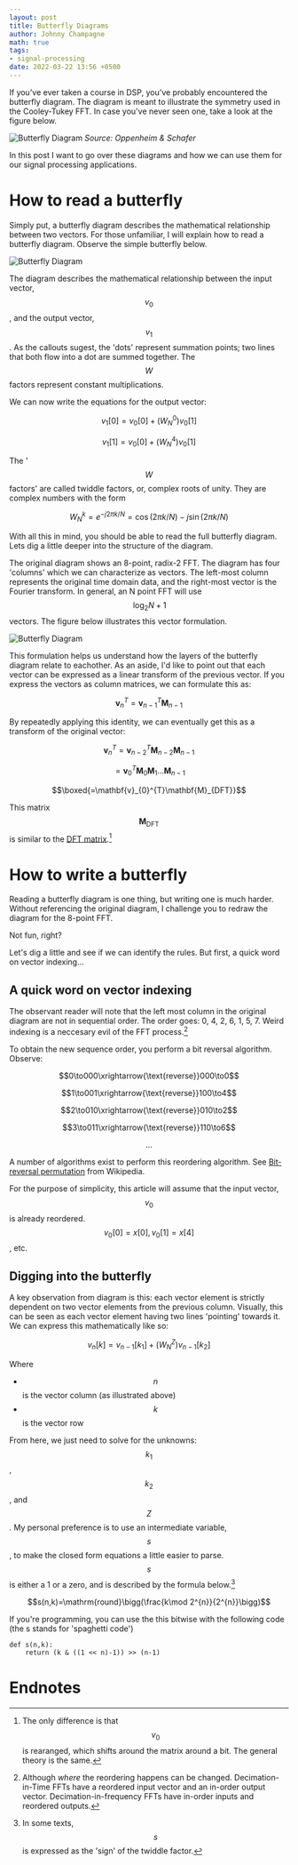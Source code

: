 ```yaml
---
layout: post
title: Butterfly Diagrams
author: Johnny Champagne
math: true
tags:
- signal-processing
date: 2022-03-22 13:56 +0500
---
```


If you've ever taken a course in DSP, you've probably encountered the butterfly diagram. The diagram is meant to illustrate the symmetry used in the Cooley-Tukey FFT. In case you've never seen one, take a look at the figure below.


![Butterfly Diagram](/assets/2022-03-22-butterfly-diagram/butterfly.svg)
*Source: Oppenheim & Schafer*

In this post I want to go over these diagrams and how we can use them for our signal processing applications.

# How to read a butterfly

Simply put, a butterfly diagram describes the mathematical relationship between two vectors. For those unfamiliar, I will explain how to read a butterfly diagram. Observe the simple butterfly below.

![Butterfly Diagram](/assets/2022-03-22-butterfly-diagram/butterfly-2.svg)

The diagram describes the mathematical relationship between the input vector, $$v_0$$, and the output vector, $$v_1$$. As the callouts sugest, the 'dots' represent summation points; two lines that both flow into a dot are summed together. The $$W$$ factors represent constant multiplications.

We can now write the equations for the output vector:

$$v_1[0] = v_0[0]+(W_{N}^{0})v_0[1]$$


$$v_1[1] = v_0[0]+(W_{N}^{4})v_0[1]$$

The '$$W$$ factors' are called twiddle factors, or, complex roots of unity. They are complex numbers with the form

$$W_{N}^{k} = e^{-j2\pi k/N} = \cos(2\pi k/N)-j \sin(2\pi k/N)$$

With all this in mind, you should be able to read the full butterfly diagram. Lets dig a little deeper into the structure of the diagram.

The original diagram shows an 8-point, radix-2 FFT. The diagram has four 'columns' which we can characterize as vectors. The left-most column represents the original time domain data, and the right-most vector is the Fourier transform. In general, an N point FFT will use $$\,\log_2{N}+1$$ vectors. The figure below illustrates this vector formulation.

![Butterfly Diagram](/assets/2022-03-22-butterfly-diagram/butterfly-3.svg)

This formulation helps us understand how the layers of the butterfly diagram relate to eachother. As an aside, I'd like to point out that each vector can be expressed as a linear transform of the previous vector. If you express the vectors as column matrices, we can formulate this as:

$$\mathbf{v}_n^{T} = \mathbf{v}_{n-1}^{T}\mathbf{M}_{n-1}$$

By repeatedly applying this identity, we can eventually get this as a transform of the original vector:

$$\mathbf{v}_n^{T} = \mathbf{v}_{n-2}^{T}\mathbf{M}_{n-2}\mathbf{M}_{n-1}$$

$$=\mathbf{v}_{0}^{T}\mathbf{M}_{0}\mathbf{M}_{1}\ldots\mathbf{M}_{n-1}$$

$$\boxed{=\mathbf{v}_{0}^{T}\mathbf{M}_{DFT}}$$

This matrix $$\mathbf{M}_{\mathrm{DFT}}$$ is similar to the [DFT matrix](https://en.wikipedia.org/wiki/DFT_matrix).[^1]

# How to write a butterfly

Reading a butterfly diagram is one thing, but writing one is much harder. Without referencing the original diagram, I challenge you to redraw the diagram for the 8-point FFT.

Not fun, right?

Let's dig a little and see if we can identify the rules. But first, a quick word on vector indexing...

## A quick word on vector indexing

The observant reader will note that the left most column in the original diagram are not in sequential order. The order goes: 0, 4, 2, 6, 1, 5, 7. Weird indexing is a neccesary evil of the FFT process.[^2]

To obtain the new sequence order, you perform a bit reversal algorithm. Observe:

$$0\to000\xrightarrow{\text{reverse}}000\to0$$

$$1\to001\xrightarrow{\text{reverse}}100\to4$$

$$2\to010\xrightarrow{\text{reverse}}010\to2$$

$$3\to011\xrightarrow{\text{reverse}}110\to6$$

$$...$$

A number of algorithms exist to perform this reordering algorithm. See [Bit-reversal permutation](https://en.wikipedia.org/wiki/Bit-reversal_permutation#Algorithms) from Wikipedia.

For the purpose of simplicity, this article will assume that the input vector, $$v_0$$ is already reordered. $$v_0[0]=x[0],v_0[1]=x[4]$$, etc.

## Digging into the butterfly

A key observation from diagram is this: each vector element is strictly dependent on two vector elements from the previous column. Visually, this can be seen as each vector element having two lines 'pointing' towards it. We can express this mathematically like so:

$$v_n[k] = v_{n-1}[k_1]+\Big(W_{N}^{Z}\Big)v_{n-1}[k_2]$$

Where
* $$n$$ is the vector column (as illustrated above)
* $$k$$ is the vector row

From here, we just need to solve for the unknowns: $$k_1$$, $$k_2$$, and $$Z$$. My personal preference is to use an intermediate variable, $$s$$, to make the closed form equations a little easier to parse. $$s$$ is either a 1 or a zero, and is described by the formula below.[^3]

$$s(n,k)=\mathrm{round}\bigg(\frac{k\mod 2^{n}}{2^{n}}\bigg)$$

If you're programming, you can use the this bitwise with the following code (the s stands for 'spaghetti code')
```
def s(n,k):
    return (k & ((1 << n)-1)) >> (n-1)
```

# Endnotes
[^1]:The only difference is that $$v_0$$ is rearanged, which shifts around the matrix around a bit. The general theory is the same.
[^2]:Although *where* the reordering happens can be changed. Decimation-in-Time FFTs have a reordered input vector and an in-order output vector. Decimation-in-frequency FFTs have in-order inputs and reordered outputs.
[^3]:In some texts, $$s$$ is expressed as the 'sign' of the twiddle factor.